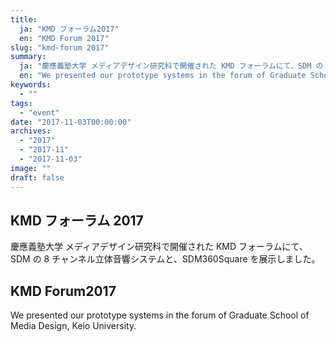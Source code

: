 ```yaml
---
title:
  ja: "KMD フォーラム2017"
  en: "KMD Forum 2017"
slug: "kmd-forum 2017"
summary:
  ja: "慶應義塾大学 メディアデザイン研究科で開催された KMD フォーラムにて、SDM の 8 チャンネル立体音響システムと、SDM360Square を展示しました。"
  en: "We presented our prototype systems in the forum of Graduate School of Media Design, Keio University."
keywords:
  - ""
tags:
  - "event"
date: "2017-11-03T00:00:00"
archives:
  - "2017"
  - "2017-11"
  - "2017-11-03"
image: ""
draft: false
---
```


<!-- 日本語記事ここから -->
<section lang="ja" v-if="$context.locale === 'ja-jp'">

# KMD フォーラム 2017

慶應義塾大学 メディアデザイン研究科で開催された KMD フォーラムにて、SDM の 8 チャンネル立体音響システムと、SDM360Square を展示しました。

</section>
<!-- 日本語記事ここまで -->

<!-- English article start -->
<section lang="en" v-else>

# KMD Forum2017

We presented our prototype systems in the forum of Graduate School of Media Design, Keio University.

</section>
<!-- English article end -->
